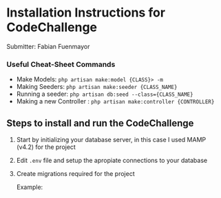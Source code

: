 # Installation Instructions for CodeChallenge

Submitter: Fabian Fuenmayor

### Useful Cheat-Sheet Commands

- Make Models: `php artisan make:model {CLASS}> -m`
- Making Seeders: `php artisan make:seeder {CLASS_NAME}`
- Running a seeder: `php artisan db:seed --class={CLASS_NAME}`
- Making a new Controller : `php artisan make:controller {CONTROLLER}`

## Steps to install and run the CodeChallenge

1. Start by initializing your database server, in this case I used MAMP (v4.2) for the project
2. Edit `.env` file and setup the apropiate connections to your database
3. Create migrations required for the project

	Example: 
